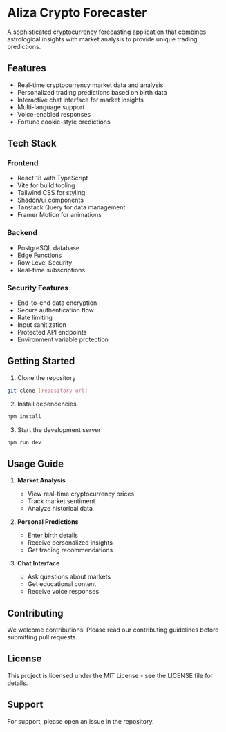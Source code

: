 # Aliza Crypto Forecaster

A sophisticated cryptocurrency forecasting application that combines astrological insights with market analysis to provide unique trading predictions.

## Features

- Real-time cryptocurrency market data and analysis
- Personalized trading predictions based on birth data
- Interactive chat interface for market insights
- Multi-language support
- Voice-enabled responses
- Fortune cookie-style predictions

## Tech Stack

### Frontend
- React 18 with TypeScript
- Vite for build tooling
- Tailwind CSS for styling
- Shadcn/ui components
- Tanstack Query for data management
- Framer Motion for animations

### Backend
- PostgreSQL database
- Edge Functions
- Row Level Security
- Real-time subscriptions

### Security Features
- End-to-end data encryption
- Secure authentication flow
- Rate limiting
- Input sanitization
- Protected API endpoints
- Environment variable protection

## Getting Started

1. Clone the repository
```bash
git clone [repository-url]
```

2. Install dependencies
```bash
npm install
```

3. Start the development server
```bash
npm run dev
```

## Usage Guide

1. **Market Analysis**
   - View real-time cryptocurrency prices
   - Track market sentiment
   - Analyze historical data

2. **Personal Predictions**
   - Enter birth details
   - Receive personalized insights
   - Get trading recommendations

3. **Chat Interface**
   - Ask questions about markets
   - Get educational content
   - Receive voice responses

## Contributing

We welcome contributions! Please read our contributing guidelines before submitting pull requests.

## License

This project is licensed under the MIT License - see the LICENSE file for details.

## Support

For support, please open an issue in the repository.